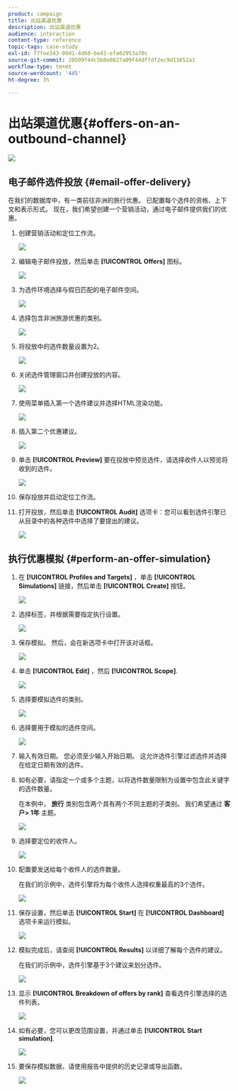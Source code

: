 ```yaml
---
product: campaign
title: 出站渠道优惠
description: 出站渠道优惠
audience: interaction
content-type: reference
topic-tags: case-study
exl-id: 77fee343-09d1-4d60-be43-efe02953a70c
source-git-commit: 20509f44c5b8e0827a09f44dffdf2ec9d11652a1
workflow-type: tm+mt
source-wordcount: '445'
ht-degree: 3%

---
```


# 出站渠道优惠{#offers-on-an-outbound-channel}

![](../../assets/v7-only.svg)

## 电子邮件选件投放 {#email-offer-delivery}

在我们的数据库中，有一类前往非洲的旅行优惠。 已配置每个选件的资格、上下文和表示形式。 现在，我们希望创建一个营销活动，通过电子邮件提供我们的优惠。

1. 创建营销活动和定位工作流。

   ![](assets/offer_delivery_example_001.png)

1. 编辑电子邮件投放，然后单击 **[!UICONTROL Offers]** 图标。

   ![](assets/offer_delivery_example_002.png)

1. 为选件环境选择与假日匹配的电子邮件空间。

   ![](assets/offer_delivery_example_003.png)

1. 选择包含非洲旅游优惠的类别。

   ![](assets/offer_delivery_example_004.png)

1. 将投放中的选件数量设置为2。

   ![](assets/offer_delivery_example_005.png)

1. 关闭选件管理窗口并创建投放的内容。

   ![](assets/offer_delivery_example_006.png)

1. 使用菜单插入第一个选件建议并选择HTML渲染功能。

   ![](assets/offer_delivery_example_007.png)

1. 插入第二个优惠建议。

   ![](assets/offer_delivery_example_008.png)

1. 单击 **[!UICONTROL Preview]** 要在投放中预览选件，请选择收件人以预览将收到的选件。

   ![](assets/offer_delivery_example_009.png)

1. 保存投放并启动定位工作流。
1. 打开投放，然后单击 **[!UICONTROL Audit]** 选项卡：您可以看到选件引擎已从目录中的各种选件中选择了要提出的建议。

   ![](assets/offer_delivery_example_010.png)

## 执行优惠模拟 {#perform-an-offer-simulation}

1. 在 **[!UICONTROL Profiles and Targets]** ，单击 **[!UICONTROL Simulations]** 链接，然后单击 **[!UICONTROL Create]** 按钮。

   ![](assets/offer_simulation_001.png)

1. 选择标签，并根据需要指定执行设置。

   ![](assets/offer_simulation_example_002.png)

1. 保存模拟。 然后，会在新选项卡中打开该对话框。

   ![](assets/offer_simulation_example_003.png)

1. 单击 **[!UICONTROL Edit]** ，然后 **[!UICONTROL Scope]**.

   ![](assets/offer_simulation_example_004.png)

1. 选择要模拟选件的类别。

   ![](assets/offer_simulation_example_005.png)

1. 选择要用于模拟的选件空间。

   ![](assets/offer_simulation_example_006.png)

1. 输入有效日期。 您必须至少输入开始日期。 这允许选件引擎过滤选件并选择在给定日期有效的选件。
1. 如有必要，请指定一个或多个主题，以将选件数量限制为设置中包含此关键字的选件数量。

   在本例中， **旅行** 类别包含两个具有两个不同主题的子类别。 我们希望通过 **客户> 1年** 主题。

   ![](assets/offer_simulation_example_007.png)

1. 选择要定位的收件人。

   ![](assets/offer_simulation_example_008.png)

1. 配置要发送给每个收件人的选件数量。

   在我们的示例中，选件引擎将为每个收件人选择权重最高的3个选件。

   ![](assets/offer_simulation_example_009.png)

1. 保存设置，然后单击 **[!UICONTROL Start]** 在 **[!UICONTROL Dashboard]** 选项卡来运行模拟。

   ![](assets/offer_simulation_example_010.png)

1. 模拟完成后，请查阅 **[!UICONTROL Results]** 以详细了解每个选件的建议。

   在我们的示例中，选件引擎基于3个建议来划分选件。

   ![](assets/offer_simulation_example_011.png)

1. 显示 **[!UICONTROL Breakdown of offers by rank]** 查看选件引擎选择的选件列表。

   ![](assets/offer_simulation_example_012.png)

1. 如有必要，您可以更改范围设置，并通过单击 **[!UICONTROL Start simulation]**.

   ![](assets/offer_simulation_example_010.png)

1. 要保存模拟数据，请使用报告中提供的历史记录或导出函数。

   ![](assets/offer_simulation_example_013.png)
